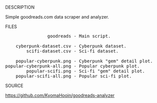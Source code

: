 
DESCRIPTION

Simple goodreads.com data scraper and analyzer.

FILES
<pre>
                goodreads - Main script.

    cyberpunk-dataset.csv - Cyberpunk dataset.
        scifi-dataset.csv - Sci-fi dataset.

    popular-cyberpunk.png - Cyberpunk "gem" detail plot.
popular-cyberpunk-all.png - Popular cyberpunk plot.
        popular-scifi.png - Sci-fi "gem" detail plot.
    popular-scifi-all.png - Popular sci-fi plot.
</pre>
SOURCE

https://github.com/KyomaHooin/goodreads-analyzer
